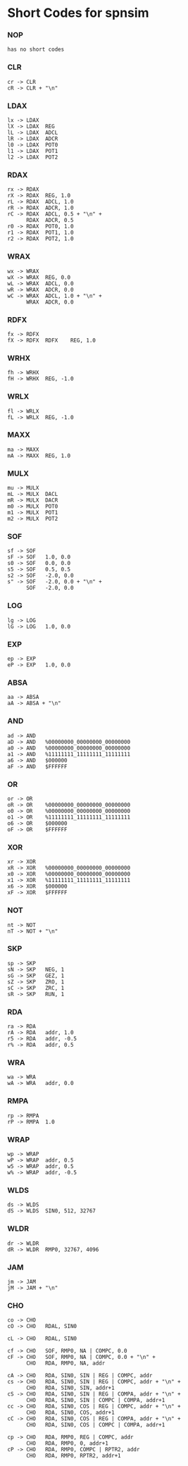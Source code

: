 # Short Codes for spnsim
### NOP
```
has no short codes
```

### CLR
```
cr -> CLR
cR -> CLR + "\n"
```

### LDAX
```
lx -> LDAX	
lX -> LDAX	REG
lL -> LDAX	ADCL
lR -> LDAX	ADCR
l0 -> LDAX	POT0
l1 -> LDAX	POT1
l2 -> LDAX	POT2
```

### RDAX
```
rx -> RDAX	
rX -> RDAX	REG, 1.0
rL -> RDAX	ADCL, 1.0
rR -> RDAX	ADCR, 1.0
rC -> RDAX	ADCL, 0.5 + "\n" + 
      RDAX	ADCR, 0.5
r0 -> RDAX	POT0, 1.0
r1 -> RDAX	POT1, 1.0
r2 -> RDAX	POT2, 1.0
```

### WRAX
```
wx -> WRAX	
wX -> WRAX	REG, 0.0
wL -> WRAX	ADCL, 0.0
wR -> WRAX	ADCR, 0.0
wC -> WRAX	ADCL, 1.0 + "\n" + 
      WRAX	ADCR, 0.0
```

### RDFX
```
fx -> RDFX	
fX -> RDFX	RDFX	REG, 1.0
```

### WRHX
```
fh -> WRHX	
fH -> WRHX	REG, -1.0
```

### WRLX
```
fl -> WRLX	
fL -> WRLX	REG, -1.0
```

### MAXX
```
ma -> MAXX	
mA -> MAXX	REG, 1.0
```

### MULX
```
mu -> MULX	
mL -> MULX	DACL
mR -> MULX	DACR
m0 -> MULX	POT0
m1 -> MULX	POT1
m2 -> MULX	POT2
```

### SOF
```
sf -> SOF	
sF -> SOF	1.0, 0.0
s0 -> SOF	0.0, 0.0
s5 -> SOF	0.5, 0.5
s2 -> SOF	-2.0, 0.0
s" -> SOF	-2.0, 0.0 + "\n" + 
      SOF	-2.0, 0.0
```

### LOG
```
lg -> LOG	
lG -> LOG	1.0, 0.0
```

### EXP
```
ep -> EXP	
eP -> EXP	1.0, 0.0
```

### ABSA
```
aa -> ABSA	
aA -> ABSA + "\n"
```

### AND
```
ad -> AND	
aD -> AND	%00000000_00000000_00000000
a0 -> AND	%00000000_00000000_00000000
a1 -> AND	%11111111_11111111_11111111
a6 -> AND	$000000
aF -> AND	$FFFFFF
```

### OR
```
or -> OR	
oR -> OR	%00000000_00000000_00000000
o0 -> OR	%00000000_00000000_00000000
o1 -> OR	%11111111_11111111_11111111
o6 -> OR	$000000
oF -> OR	$FFFFFF
```

### XOR
```
xr -> XOR	
xR -> XOR	%00000000_00000000_00000000
x0 -> XOR	%00000000_00000000_00000000
x1 -> XOR	%11111111_11111111_11111111
x6 -> XOR	$000000
xF -> XOR	$FFFFFF
```

### NOT
```
nt -> NOT
nT -> NOT + "\n"
```

### SKP
```
sp -> SKP	
sN -> SKP	NEG, 1
sG -> SKP	GEZ, 1
sZ -> SKP	ZRO, 1
sC -> SKP	ZRC, 1
sR -> SKP	RUN, 1
```

### RDA
```
ra -> RDA	
rA -> RDA	addr, 1.0
r5 -> RDA	addr, -0.5
r% -> RDA	addr, 0.5
```

### WRA
```
wa -> WRA	
wA -> WRA	addr, 0.0
```

### RMPA
```
rp -> RMPA	
rP -> RMPA	1.0
```

### WRAP
```
wp -> WRAP	
wP -> WRAP	addr, 0.5
w5 -> WRAP	addr, 0.5
w% -> WRAP	addr, -0.5
```

### WLDS
```
ds -> WLDS	
dS -> WLDS	SIN0, 512, 32767
```

### WLDR
```
dr -> WLDR	
dR -> WLDR	RMP0, 32767, 4096
```

### JAM
```
jm -> JAM	
jM -> JAM + "\n"
```

### CHO
```
co -> CHO	
cO -> CHO	RDAL, SIN0

cL -> CHO	RDAL, SIN0

cf -> CHO	SOF, RMP0, NA | COMPC, 0.0
cF -> CHO	SOF, RMP0, NA | COMPC, 0.0 + "\n" + 
      CHO	RDA, RMP0, NA, addr

cA -> CHO	RDA, SIN0, SIN | REG | COMPC, addr
cs -> CHO	RDA, SIN0, SIN | REG | COMPC, addr + "\n" + 
      CHO	RDA, SIN0, SIN, addr+1
cS -> CHO	RDA, SIN0, SIN | REG | COMPA, addr + "\n" + 
      CHO	RDA, SIN0, SIN | COMPC | COMPA, addr+1
cc -> CHO	RDA, SIN0, COS | REG | COMPC, addr + "\n" + 
      CHO	RDA, SIN0, COS, addr+1
cC -> CHO	RDA, SIN0, COS | REG | COMPA, addr + "\n" + 
      CHO	RDA, SIN0, COS | COMPC | COMPA, addr+1

cp -> CHO	RDA, RMP0, REG | COMPC, addr
      CHO	RDA, RMP0, 0, addr+1
cP -> CHO	RDA, RMP0, COMPC | RPTR2, addr
      CHO	RDA, RMP0, RPTR2, addr+1
```
